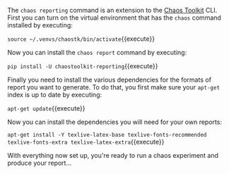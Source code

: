 The `chaos reporting` command is an extension to the [Chaos Toolkit](http://chaostoolkit.org/) CLI. First you can turn on the virtual environment that has the `chaos` command installed by executing:

`source ~/.venvs/chaostk/bin/activate`{{execute}}

Now you can install the `chaos report` command by executing:

`pip install -U chaostoolkit-reporting`{{execute}}

Finally you need to install the various dependencies for the formats of report you want to generate. To do that, you first make sure your `apt-get` index is up to date by executing:

`apt-get update`{{execute}}

Now you can install the dependencies you will need for your own reports:

`apt-get install -Y texlive-latex-base texlive-fonts-recommended     texlive-fonts-extra texlive-latex-extra`{{execute}}

With everything now set up, you're ready to run a chaos experiment and produce your report...

